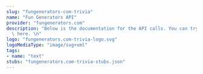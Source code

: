 ```yaml
---
slug: "fungenerators-com-trivia"
name: "Fun Generators API"
provider: "fungenerators.com"
description: "Below is the documentation for the API calls. You can try them out right\
  \ here. \n"
logo: "fungenerators.com-trivia-logo.svg"
logoMediaType: "image/svg+xml"
tags:
- name: "text"
stubs: "fungenerators.com-trivia-stubs.json"
---
```

